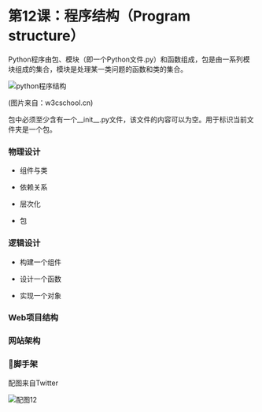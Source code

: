 # 第12课：程序结构（Program structure）

Python程序由包、模块（即一个Python文件.py）和函数组成，包是由一系列模块组成的集合，模块是处理某一类问题的函数和类的集合。

![python程序结构](https://wiki.huihoo.com/images/b/b6/Python-program-structur.png)

(图片来自：w3cschool.cn)

包中必须至少含有一个__init__.py文件，该文件的内容可以为空。用于标识当前文件夹是一个包。

### 物理设计

* 组件与类

* 依赖关系

* 层次化

* 包

### 逻辑设计

* 构建一个组件

* 设计一个函数

* 实现一个对象

### Web项目结构

### 网站架构

### 脚手架

配图来自Twitter

![配图12](https://wiki.huihoo.com/images/thumb/e/e8/Devopsgirls12.jpg/1280px-Devopsgirls12.jpg)